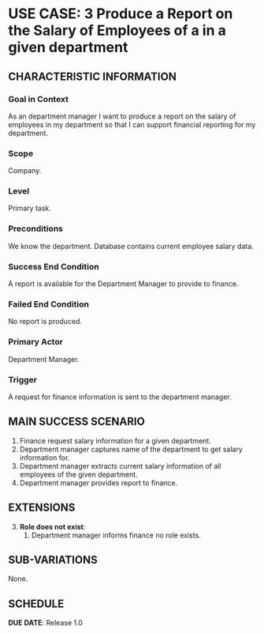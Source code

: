 # USE CASE: 3 Produce a Report on the Salary of Employees of a in a given department

## CHARACTERISTIC INFORMATION

### Goal in Context

As an department manager I want to produce a report on the salary of employees in my department so that I can support financial reporting for my department.

### Scope

Company.

### Level

Primary task.

### Preconditions

We know the department.  Database contains current employee salary data.

### Success End Condition

A report is available for the Department Manager to provide to finance.

### Failed End Condition

No report is produced.

### Primary Actor

Department Manager.

### Trigger

A request for finance information is sent to the department manager.

## MAIN SUCCESS SCENARIO

1. Finance request salary information for a given department.
2. Department manager captures name of the department to get salary information for.
3. Department manager extracts current salary information of all employees of the given department.
4. Department manager provides report to finance.

## EXTENSIONS

3. **Role does not exist**:
    1. Department manager informs finance no role exists.

## SUB-VARIATIONS

None.

## SCHEDULE

**DUE DATE**: Release 1.0